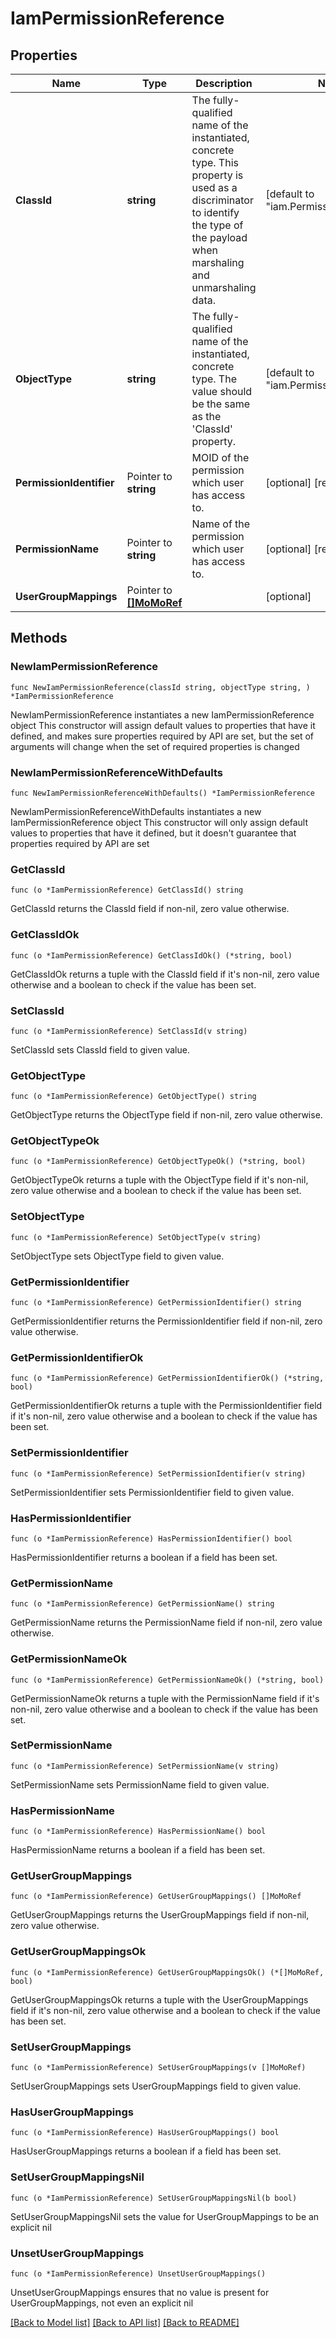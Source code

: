 # IamPermissionReference

## Properties

Name | Type | Description | Notes
------------ | ------------- | ------------- | -------------
**ClassId** | **string** | The fully-qualified name of the instantiated, concrete type. This property is used as a discriminator to identify the type of the payload when marshaling and unmarshaling data. | [default to "iam.PermissionReference"]
**ObjectType** | **string** | The fully-qualified name of the instantiated, concrete type. The value should be the same as the &#39;ClassId&#39; property. | [default to "iam.PermissionReference"]
**PermissionIdentifier** | Pointer to **string** | MOID of the permission which user has access to. | [optional] [readonly] 
**PermissionName** | Pointer to **string** | Name of the permission which user has access to. | [optional] [readonly] 
**UserGroupMappings** | Pointer to [**[]MoMoRef**](MoMoRef.md) |  | [optional] 

## Methods

### NewIamPermissionReference

`func NewIamPermissionReference(classId string, objectType string, ) *IamPermissionReference`

NewIamPermissionReference instantiates a new IamPermissionReference object
This constructor will assign default values to properties that have it defined,
and makes sure properties required by API are set, but the set of arguments
will change when the set of required properties is changed

### NewIamPermissionReferenceWithDefaults

`func NewIamPermissionReferenceWithDefaults() *IamPermissionReference`

NewIamPermissionReferenceWithDefaults instantiates a new IamPermissionReference object
This constructor will only assign default values to properties that have it defined,
but it doesn't guarantee that properties required by API are set

### GetClassId

`func (o *IamPermissionReference) GetClassId() string`

GetClassId returns the ClassId field if non-nil, zero value otherwise.

### GetClassIdOk

`func (o *IamPermissionReference) GetClassIdOk() (*string, bool)`

GetClassIdOk returns a tuple with the ClassId field if it's non-nil, zero value otherwise
and a boolean to check if the value has been set.

### SetClassId

`func (o *IamPermissionReference) SetClassId(v string)`

SetClassId sets ClassId field to given value.


### GetObjectType

`func (o *IamPermissionReference) GetObjectType() string`

GetObjectType returns the ObjectType field if non-nil, zero value otherwise.

### GetObjectTypeOk

`func (o *IamPermissionReference) GetObjectTypeOk() (*string, bool)`

GetObjectTypeOk returns a tuple with the ObjectType field if it's non-nil, zero value otherwise
and a boolean to check if the value has been set.

### SetObjectType

`func (o *IamPermissionReference) SetObjectType(v string)`

SetObjectType sets ObjectType field to given value.


### GetPermissionIdentifier

`func (o *IamPermissionReference) GetPermissionIdentifier() string`

GetPermissionIdentifier returns the PermissionIdentifier field if non-nil, zero value otherwise.

### GetPermissionIdentifierOk

`func (o *IamPermissionReference) GetPermissionIdentifierOk() (*string, bool)`

GetPermissionIdentifierOk returns a tuple with the PermissionIdentifier field if it's non-nil, zero value otherwise
and a boolean to check if the value has been set.

### SetPermissionIdentifier

`func (o *IamPermissionReference) SetPermissionIdentifier(v string)`

SetPermissionIdentifier sets PermissionIdentifier field to given value.

### HasPermissionIdentifier

`func (o *IamPermissionReference) HasPermissionIdentifier() bool`

HasPermissionIdentifier returns a boolean if a field has been set.

### GetPermissionName

`func (o *IamPermissionReference) GetPermissionName() string`

GetPermissionName returns the PermissionName field if non-nil, zero value otherwise.

### GetPermissionNameOk

`func (o *IamPermissionReference) GetPermissionNameOk() (*string, bool)`

GetPermissionNameOk returns a tuple with the PermissionName field if it's non-nil, zero value otherwise
and a boolean to check if the value has been set.

### SetPermissionName

`func (o *IamPermissionReference) SetPermissionName(v string)`

SetPermissionName sets PermissionName field to given value.

### HasPermissionName

`func (o *IamPermissionReference) HasPermissionName() bool`

HasPermissionName returns a boolean if a field has been set.

### GetUserGroupMappings

`func (o *IamPermissionReference) GetUserGroupMappings() []MoMoRef`

GetUserGroupMappings returns the UserGroupMappings field if non-nil, zero value otherwise.

### GetUserGroupMappingsOk

`func (o *IamPermissionReference) GetUserGroupMappingsOk() (*[]MoMoRef, bool)`

GetUserGroupMappingsOk returns a tuple with the UserGroupMappings field if it's non-nil, zero value otherwise
and a boolean to check if the value has been set.

### SetUserGroupMappings

`func (o *IamPermissionReference) SetUserGroupMappings(v []MoMoRef)`

SetUserGroupMappings sets UserGroupMappings field to given value.

### HasUserGroupMappings

`func (o *IamPermissionReference) HasUserGroupMappings() bool`

HasUserGroupMappings returns a boolean if a field has been set.

### SetUserGroupMappingsNil

`func (o *IamPermissionReference) SetUserGroupMappingsNil(b bool)`

 SetUserGroupMappingsNil sets the value for UserGroupMappings to be an explicit nil

### UnsetUserGroupMappings
`func (o *IamPermissionReference) UnsetUserGroupMappings()`

UnsetUserGroupMappings ensures that no value is present for UserGroupMappings, not even an explicit nil

[[Back to Model list]](../README.md#documentation-for-models) [[Back to API list]](../README.md#documentation-for-api-endpoints) [[Back to README]](../README.md)


